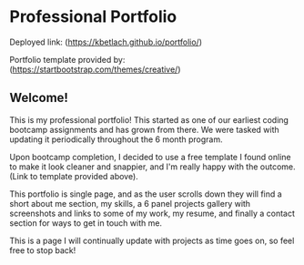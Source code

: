 # Professional Portfolio

Deployed link: (https://kbetlach.github.io/portfolio/)

Portfolio template provided by: (https://startbootstrap.com/themes/creative/)

## Welcome!

This is my professional portfolio! This started as one of our earliest coding bootcamp assignments and has grown from there. We were tasked with updating it periodically throughout the 6 month program.

Upon bootcamp completion, I decided to use a free template I found online to make it look cleaner and snappier, and I'm really happy with the outcome. (Link to template provided above).

This portfolio is single page, and as the user scrolls down they will find a short about me section, my skills, a 6 panel projects gallery with screenshots and links to some of my work, my resume, and finally a contact section for ways to get in touch with me.

This is a page I will continually update with projects as time goes on, so feel free to stop back!
